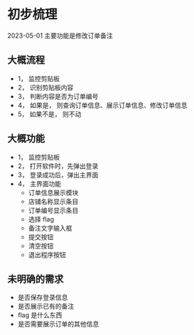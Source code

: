 # 初步梳理
2023-05-01
主要功能是修改订单备注

## 大概流程
- 1， 监控剪贴板
- 2， 识别剪贴板内容
- 3， 判断内容是否为订单编号
- 4， 如果是， 则查询订单信息、展示订单信息、修改订单信息
- 5， 如果不是， 则不动

## 大概功能
- 1， 监控剪贴板
- 2， 打开软件时，先弹出登录
- 3， 登录成功后，弹出主界面
- 4， 主界面功能
    - 订单信息展示模块
    - 店铺名称显示条目
    - 订单编号显示条目
    - 选择 flag
    - 备注文字输入框
    - 提交按钮
    - 清空按钮
    - 退出程序按钮

## 未明确的需求
- 是否保存登录信息
- 是否展示已有的备注
- flag 是什么东西
- 是否需要展示订单的其他信息
